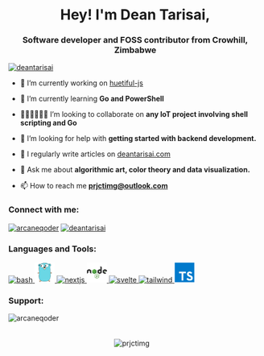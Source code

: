 <h1 align="center">Hey! I'm Dean Tarisai,</h1>
<h3 align="center">Software developer and FOSS contributor from Crowhill, Zimbabwe</h3>

<p align="left"> <a href="https://twitter.com/deantarisai" target="blank"><img src="https://img.shields.io/twitter/follow/deantarisai?logo=twitter&style=for-the-badge" alt="deantarisai" /></a> </p>

- 🔭 I’m currently working on [huetiful-js](https://github.com/prjctimg/huetiful)

- 🌱 I’m currently learning **Go and PowerShell**

- 👩🏽‍💻👨🏾‍💻 I’m looking to collaborate on **any IoT project involving shell scripting and Go**

- 🤝 I’m looking for help with **getting started with backend development.**

- 📝 I regularly write articles on [deantarisai.com](deantarisai.com)

- 💬 Ask me about **algorithmic art, color theory and data visualization.**

- 📫 How to reach me **prjctimg@outlook.com**

<h3 align="left">Connect with me:</h3>
<p align="left">
<a href="https://wa.link/kct4ek" target="blank"><img align="center" src="https://raw.githubusercontent.com/rahuldkjain/github-profile-readme-generator/master/src/images/icons/Social/whatsapp.svg" alt="arcaneqoder" height="30" width="40" /></a>
<a href="https://twitter.com/deantarisai" target="blank"><img align="center" src="https://raw.githubusercontent.com/rahuldkjain/github-profile-readme-generator/master/src/images/icons/Social/twitter.svg" alt="deantarisai" height="30" width="40" /></a>
</a>
</p>

<h3 align="left">Languages and Tools:</h3>
<p align="left"> <a href="https://www.gnu.org/software/bash/" target="_blank" rel="noreferrer"> <img src="https://www.vectorlogo.zone/logos/gnu_bash/gnu_bash-icon.svg" alt="bash" width="40" height="40"/> </a> <a href="https://golang.org" target="_blank" rel="noreferrer"> <img src="https://raw.githubusercontent.com/devicons/devicon/master/icons/go/go-original.svg" alt="go" width="40" height="40"/> </a> <a href="https://nextjs.org/" target="_blank" rel="noreferrer"> <img src="https://cdn.worldvectorlogo.com/logos/nextjs-2.svg" alt="nextjs" width="40" height="40"/> </a> <a href="https://nodejs.org" target="_blank" rel="noreferrer"> <img src="https://raw.githubusercontent.com/devicons/devicon/master/icons/nodejs/nodejs-original-wordmark.svg" alt="nodejs" width="40" height="40"/> </a> <a href="https://svelte.dev" target="_blank" rel="noreferrer"> <img src="https://upload.wikimedia.org/wikipedia/commons/1/1b/Svelte_Logo.svg" alt="svelte" width="40" height="40"/> </a> <a href="https://tailwindcss.com/" target="_blank" rel="noreferrer"> <img src="https://www.vectorlogo.zone/logos/tailwindcss/tailwindcss-icon.svg" alt="tailwind" width="40" height="40"/> </a> <a href="https://www.typescriptlang.org/" target="_blank" rel="noreferrer"> <img src="https://raw.githubusercontent.com/devicons/devicon/master/icons/typescript/typescript-original.svg" alt="typescript" width="40" height="40"/> </a> </p>

<h3 align="left">Support:</h3>
<p><a href="https://www.buymeacoffee.com/arcaneqoder"> <img align="left" src="https://cdn.buymeacoffee.com/buttons/v2/default-yellow.png" height="50" width="210" alt="arcaneqoder" /></a>
  </p><br><br>

<p><img align="center" src="https://github-readme-stats.vercel.app/api/top-langs?username=prjctimg&show_icons=true&locale=en&layout=compact" alt="prjctimg" /></p>

